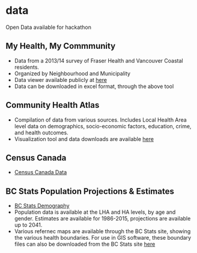 # data
Open Data available for hackathon

## My Health, My Commmunity
- Data from a 2013/14 survey of Fraser Health and Vancouver Coastal residents.
- Organized by Neighbourhood and Municipality
- Data viewer available publicly at [here](http://www.fraserhealth.ca/MHMCAtlas/index.html)
- Data can be downloaded in excel format, through the above tool

## Community Health Atlas
- Compilation of data from various sources. Includes Local Health Area level data on demographics, socio-economic factors, education, crime, and health outcomes.
- Visualization tool and data downloads are available [here](http://fhpulse/clinical_programs/public_health/population_health_observatory/population_health/Pages/CommunityHealthAtlas.aspx)

## Census Canada
- [Census Canada Data](https://www12.statcan.gc.ca/census-recensement/2011/rt-td/index-eng.cfm)

## BC Stats Population Projections & Estimates
- [BC Stats Demography](http://www.bcstats.gov.bc.ca/StatisticsBySubject/Demography.aspx)
- Population data is available at the LHA and HA levels, by age and gender. Estimates are available for 1986-2015, projections are available up to 2041.
- Various refernec maps are available through the BC Stats site, showing the various health boundaries. For use in GIS software, these boundary files can also be downloaded from the BC Stats site [here](http://www.bcstats.gov.bc.ca/StatisticsBySubject/Geography/ReferenceMaps/Census.aspx)